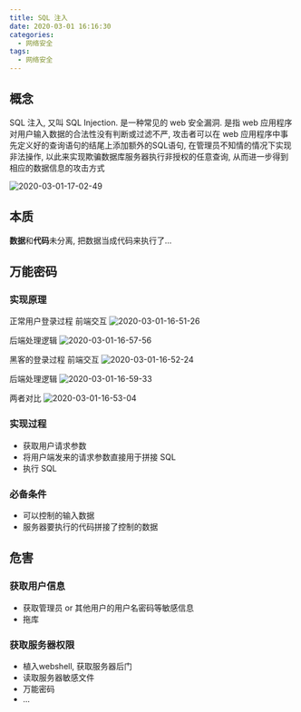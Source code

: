 ```yaml
---
title: SQL 注入
date: 2020-03-01 16:16:30
categories:
  - 网络安全
tags:
  - 网络安全
---
```


## 概念

SQL 注入, 又叫 SQL Injection. 是一种常见的 web 安全漏洞. 是指 web 应用程序对用户输入数据的合法性没有判断或过滤不严, 攻击者可以在 web 应用程序中事先定义好的查询语句的结尾上添加额外的SQL语句, 在管理员不知情的情况下实现非法操作, 以此来实现欺骗数据库服务器执行非授权的任意查询, 从而进一步得到相应的数据信息的攻击方式

<!-- more -->

![2020-03-01-17-02-49](http://handle-note-img.niubishanshan.top/2020-03-01-17-02-49.png)

## 本质

**数据**和**代码**未分离, 把数据当成代码来执行了...

## 万能密码

### 实现原理

正常用户登录过程
前端交互
![2020-03-01-16-51-26](http://handle-note-img.niubishanshan.top/2020-03-01-16-51-26.png)

后端处理逻辑
![2020-03-01-16-57-56](http://handle-note-img.niubishanshan.top/2020-03-01-16-57-56.png)

黑客的登录过程
前端交互
![2020-03-01-16-52-24](http://handle-note-img.niubishanshan.top/2020-03-01-16-52-24.png)

后端处理逻辑
![2020-03-01-16-59-33](http://handle-note-img.niubishanshan.top/2020-03-01-16-59-33.png)

两者对比
![2020-03-01-16-53-04](http://handle-note-img.niubishanshan.top/2020-03-01-16-53-04.png)

### 实现过程

- 获取用户请求参数
- 将用户端发来的请求参数直接用于拼接 SQL
- 执行 SQL

### 必备条件

- 可以控制的输入数据
- 服务器要执行的代码拼接了控制的数据

## 危害

### 获取用户信息

- 获取管理员 or 其他用户的用户名密码等敏感信息
- 拖库

### 获取服务器权限

- 植入webshell, 获取服务器后门
- 读取服务器敏感文件
- 万能密码
- ...

